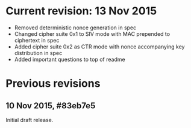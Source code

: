 # Current revision: 13 Nov 2015

+ Removed deterministic nonce generation in spec
+ Changed cipher suite 0x1 to SIV mode with MAC prepended to ciphertext in spec
+ Added cipher suite 0x2 as CTR mode with nonce accompanying key distribution in spec
+ Added important questions to top of readme

# Previous revisions

## 10 Nov 2015, #83eb7e5

Initial draft release.